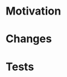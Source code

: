 <!-- Make sure you talk to us before submitting changes. See CONTRIBUTING.md. -->

# Motivation

<!-- Describe the motivation that led to the PR -->

# Changes

<!-- List the changes that have been developed -->

# Tests

<!-- Please provide any information or screenshots about the tests that have been done -->
